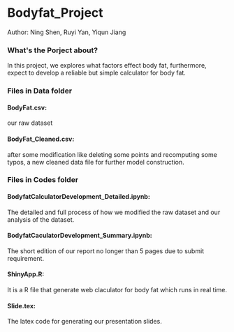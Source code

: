 # Bodyfat_Project
Author: Ning Shen, Ruyi Yan, Yiqun Jiang

### What's the Porject about?	

In this project, we explores what factors effect body fat, furthermore, expect to develop a reliable but simple calculator for body fat. 

### Files in Data folder		

#### BodyFat.csv: 
our raw dataset		
#### BodyFat_Cleaned.csv: 
after some modification like deleting some points and recomputing some typos,  a new cleaned data file for further model construction.		

### Files in Codes folder	

#### BodyfatCalculatorDevelopment_Detailed.ipynb: 
The detailed and full process of how we modified the raw dataset and our analysis of the dataset.		
#### BodyfatCaculatorDevelopment_Summary.ipynb: 
The short edition of our report no longer than 5 pages due to submit requirement.		
#### ShinyApp.R: 
It is a R file that generate web claculator for body fat which runs in real time.
#### Slide.tex:
The latex code for generating our presentation slides.
